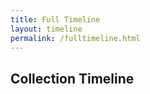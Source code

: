 ```yaml
---
title: Full Timeline
layout: timeline
permalink: /fulltimeline.html
---
```


## Collection Timeline
